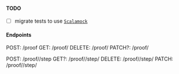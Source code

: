 #### TODO
- [ ] migrate tests to use [`Scalamock`](https://www.scalatest.org/user_guide/testing_with_mock_objects)

#### Endpoints
POST: /proof
GET: /proof/<proof-id>
DELETE: /proof/<proof-id>
PATCH?: /proof/<proof-id>

POST: /proof/<proof-id>/step
GET?: /proof/<proof-id>/step/<step-id>
DELETE: /proof/<proof-id>/step/<step-id>
PATCH: /proof/<proof-id>/step/<step-id>
